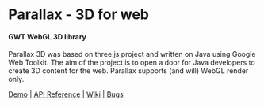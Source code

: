 Parallax - 3D for web
=============

#### GWT WebGL 3D library ####

Parallax 3D was based on three.js project and written on Java using Google Web Toolkit. The aim of the project is to open a door for Java developers to create 3D content for the web.
Parallax supports (and will) WebGL render only.

[Demo](http://thothbot.github.com/parallax/demo/) | [API Reference](http://thothbot.github.com/parallax/docs/) | [Wiki](https://github.com/thothbot/parallax/wiki) | [Bugs](https://github.com/thothbot/parallax/issues)


